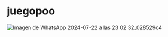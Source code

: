 # juegopoo
![Imagen de WhatsApp 2024-07-22 a las 23 02 32_028529c4](https://github.com/user-attachments/assets/31f01824-bdd6-4753-88b8-02bb1182f438)
